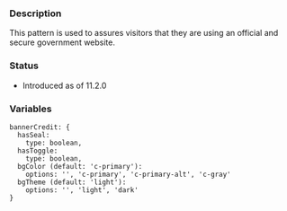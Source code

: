 ### Description
This pattern is used to assures visitors that they are using an official and secure government website.

### Status
* Introduced as of 11.2.0

### Variables
~~~
bannerCredit: {
  hasSeal: 
    type: boolean,
  hasToggle: 
    type: boolean,
  bgColor (default: 'c-primary'):
    options: '', 'c-primary', 'c-primary-alt', 'c-gray'
  bgTheme (default: 'light'):
    options: '', 'light', 'dark' 
}
~~~

